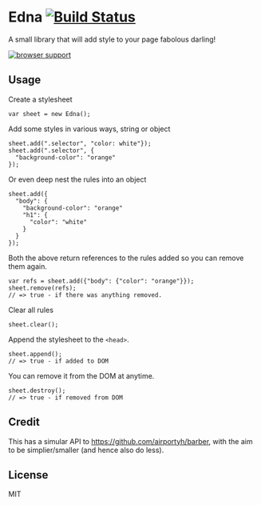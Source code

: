 # Edna [![Build Status](https://travis-ci.org/orangemug/edna.svg?branch=master)](https://travis-ci.org/orangemug/edna)
A small library that will add style to your page fabolous darling!


[![browser support](https://ci.testling.com/orangemug/edna.png)](https://ci.testling.com/orangemug/edna)


## Usage
Create a stylesheet

    var sheet = new Edna();

Add some styles in various ways, string or object

    sheet.add(".selector", "color: white"});
    sheet.add(".selector", {
      "background-color": "orange"
    });

Or even deep nest the rules into an object

    sheet.add({
      "body": {
        "background-color": "orange"
        "h1": {
          "color": "white"
        }
      }
    });

Both the above return references to the rules added so you can remove them again.

    var refs = sheet.add({"body": {"color": "orange"}});
    sheet.remove(refs);
    // => true - if there was anything removed.

Clear all rules

    sheet.clear();

Append the stylesheet to the `<head>`.

    sheet.append();
    // => true - if added to DOM

You can remove it from the DOM at anytime.

    sheet.destroy();
    // => true - if removed from DOM


## Credit
This has a simular API to <https://github.com/airportyh/barber>, with the aim to be simplier/smaller (and hence also do less).


## License
MIT

